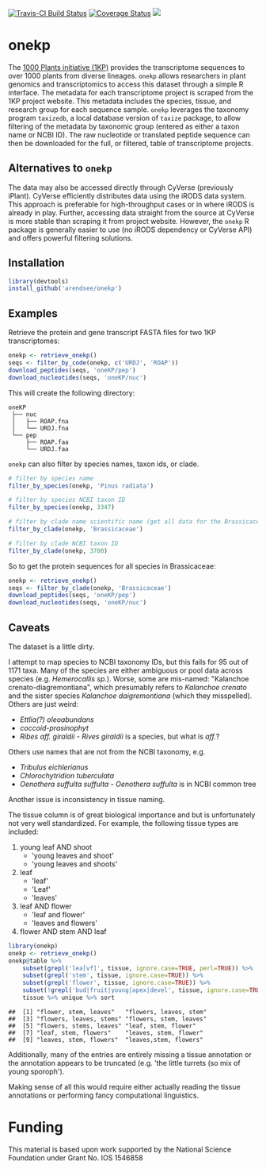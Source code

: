 [![Travis-CI Build Status](https://travis-ci.org/arendsee/onekp.svg?branch=master)](https://travis-ci.org/arendsee/onekp)
[![Coverage Status](https://img.shields.io/codecov/c/github/arendsee/onekp/master.svg)](https://codecov.io/github/arendsee/onekp?branch=master)
[![](https://badges.ropensci.org/178_status.svg)](https://github.com/ropensci/onboarding/issues/178)

# onekp

The [1000 Plants initiative
(1KP)](https://sites.google.com/a/ualberta.ca/onekp/) provides the
transcriptome sequences to over 1000 plants from diverse lineages. `onekp`
allows researchers in plant genomics and transcriptomics to access this dataset
through a simple R interface. The metadata for each transcriptome project is
scraped from the 1KP project website. This metadata includes the species,
tissue, and research group for each sequence sample. `onekp` leverages the
taxonomy program `taxizedb`, a local database version of `taxize` package, to
allow filtering of the metadata by taxonomic group (entered as either a taxon
name or NCBI ID). The raw nucleotide or translated peptide sequence can then be
downloaded for the full, or filtered, table of transcriptome projects. 

## Alternatives to `onekp`

The data may also be accessed directly through CyVerse (previously iPlant).
CyVerse efficiently distributes data using the iRODS data system. This approach
is preferable for high-throughput cases or in where iRODS is already in play.
Further, accessing data straight from the source at CyVerse is more stable than
scraping it from project website. However, the `onekp` R package is generally
easier to use (no iRODS dependency or CyVerse API) and offers powerful
filtering solutions. 

## Installation


```r
library(devtools)
install_github('arendsee/onekp')
```


## Examples

Retrieve the protein and gene transcript FASTA files for two 1KP transcriptomes: 


```r
onekp <- retrieve_onekp()
seqs <- filter_by_code(onekp, c('URDJ', 'ROAP'))
download_peptides(seqs, 'oneKP/pep')
download_nucleotides(seqs, 'oneKP/nuc')
```

This will create the following directory:

```
oneKP
 ├── nuc 
 │   ├── ROAP.fna
 │   └── URDJ.fna
 └── pep
     ├── ROAP.faa
     └── URDJ.faa
```

`onekp` can also filter by species names, taxon ids, or clade.


```r
# filter by species name
filter_by_species(onekp, 'Pinus radiata')

# filter by species NCBI taxon ID
filter_by_species(onekp, 3347)

# filter by clade name scientific name (get all data for the Brassicaceae family)
filter_by_clade(onekp, 'Brassicaceae')

# filter by clade NCBI taxon ID
filter_by_clade(onekp, 3700)
```

So to get the protein sequences for all species in Brassicaceae:


```r
onekp <- retrieve_onekp()
seqs <- filter_by_clade(onekp, 'Brassicaceae')
download_peptides(seqs, 'oneKP/pep')
download_nucleotides(seqs, 'oneKP/nuc')
```


## Caveats

The dataset is a little dirty.

I attempt to map species to NCBI taxonomy IDs, but this fails for 95 out of
1171 taxa. Many of the species are either ambiguous or pool data across species
(e.g. *Hemerocallis sp.*). Worse, some are mis-named: "Kalanchoe
crenato-diagremontiana", which presumably refers to *Kalanchoe crenato* and the
sister species *Kalanchoe daigremontiana* (which they misspelled). Others are
just weird:

 * *Ettlia(?) oleoabundans*
 * *coccoid-prasinophyt*
 * *Ribes aff. giraldii* - *Rives giraldii* is a species, but what is *aff.*?

Others use names that are not from the NCBI taxonomy, e.g.

 * *Tribulus eichlerianus*
 * *Chlorochytridion tuberculata*
 * *Oenothera suffulta suffulta* - *Oenothera suffulta* is in NCBI common tree

Another issue is inconsistency in tissue naming.

The tissue column is of great biological importance and but is unfortunately
not very well standardized. For example, the following tissue types are included:

 1. young leaf AND shoot
    - 'young leaves and shoot'
    - 'young leaves and shoots'
 2. leaf
    - 'leaf'
    - 'Leaf'
    - 'leaves'
 3. leaf AND flower
    - 'leaf and flower'
    - 'leaves and flowers'
 4. flower AND stem AND leaf


```r
library(onekp)
onekp <- retrieve_onekp()
onekp@table %>%
    subset(grepl('lea[vf]', tissue, ignore.case=TRUE, perl=TRUE)) %>%
    subset(grepl('stem', tissue, ignore.case=TRUE)) %>%
    subset(grepl('flower', tissue, ignore.case=TRUE)) %>%
    subset(!grepl('bud|fruit|young|apex|devel', tissue, ignore.case=TRUE, perl=TRUE)) %$%
    tissue %>% unique %>% sort
```

```
##  [1] "flower, stem, leaves"   "flowers, leaves, stem" 
##  [3] "flowers, leaves, stems" "flowers, stem, leaves" 
##  [5] "flowers, stems, leaves" "leaf, stem, flower"    
##  [7] "leaf, stem, flowers"    "leaves, stem, flower"  
##  [9] "leaves, stem, flowers"  "leaves,stem, flowers"
```

Additionally, many of the entries are entirely missing a tissue annotation or
the annotation appears to be truncated (e.g. 'the little turrets (so mix of
young sporoph').

Making sense of all this would require either actually reading the tissue
annotations or performing fancy computational linguistics.


# Funding

This material is based upon work supported by the National Science Foundation under Grant No. IOS 1546858
